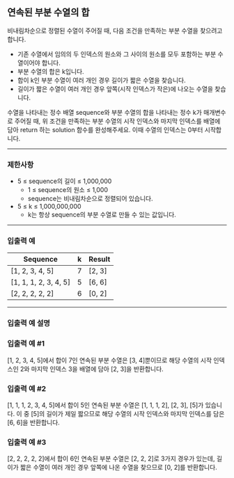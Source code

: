 ## 연속된 부분 수열의 합
비내림차순으로 정렬된 수열이 주어질 때, 다음 조건을 만족하는 부분 수열을 찾으려고 합니다.

* 기존 수열에서 임의의 두 인덱스의 원소와 그 사이의 원소를 모두 포함하는 부분 수열이어야 합니다.
* 부분 수열의 합은 k입니다.
* 합이 k인 부분 수열이 여러 개인 경우 길이가 짧은 수열을 찾습니다.
* 길이가 짧은 수열이 여러 개인 경우 앞쪽(시작 인덱스가 작은)에 나오는 수열을 찾습니다.

수열을 나타내는 정수 배열 sequence와 부분 수열의 합을 나타내는 정수 k가 매개변수로 주어질 때, 위 조건을 만족하는 부분 수열의 시작 인덱스와 마지막 인덱스를 배열에 담아 return 하는 solution 함수를 완성해주세요. 이때 수열의 인덱스는 0부터 시작합니다.

<hr />

### 제한사항
* 5 ≤ sequence의 길이 ≤ 1,000,000
  * 1 ≤ sequence의 원소 ≤ 1,000
  * sequence는 비내림차순으로 정렬되어 있습니다.
* 5 ≤ k ≤ 1,000,000,000
  * k는 항상 sequence의 부분 수열로 만들 수 있는 값입니다.

<hr />

### 입출력 예
| Sequence                | k  | Result  |
|------------------------|----|--------|
| [1, 2, 3, 4, 5]         | 7  | [2, 3] |
| [1, 1, 1, 2, 3, 4, 5] | 5  | [6, 6] |
| [2, 2, 2, 2, 2]         | 6  | [0, 2] |

<hr />

### 입출력 예 설명
### 입출력 예 #1

[1, 2, 3, 4, 5]에서 합이 7인 연속된 부분 수열은 [3, 4]뿐이므로 해당 수열의 시작 인덱스인 2와 마지막 인덱스 3을 배열에 담아 [2, 3]을 반환합니다.

### 입출력 예 #2

[1, 1, 1, 2, 3, 4, 5]에서 합이 5인 연속된 부분 수열은 [1, 1, 1, 2], [2, 3], [5]가 있습니다. 이 중 [5]의 길이가 제일 짧으므로 해당 수열의 시작 인덱스와 마지막 인덱스를 담은 [6, 6]을 반환합니다.

### 입출력 예 #3

[2, 2, 2, 2, 2]에서 합이 6인 연속된 부분 수열은 [2, 2, 2]로 3가지 경우가 있는데, 길이가 짧은 수열이 여러 개인 경우 앞쪽에 나온 수열을 찾으므로 [0, 2]를 반환합니다.